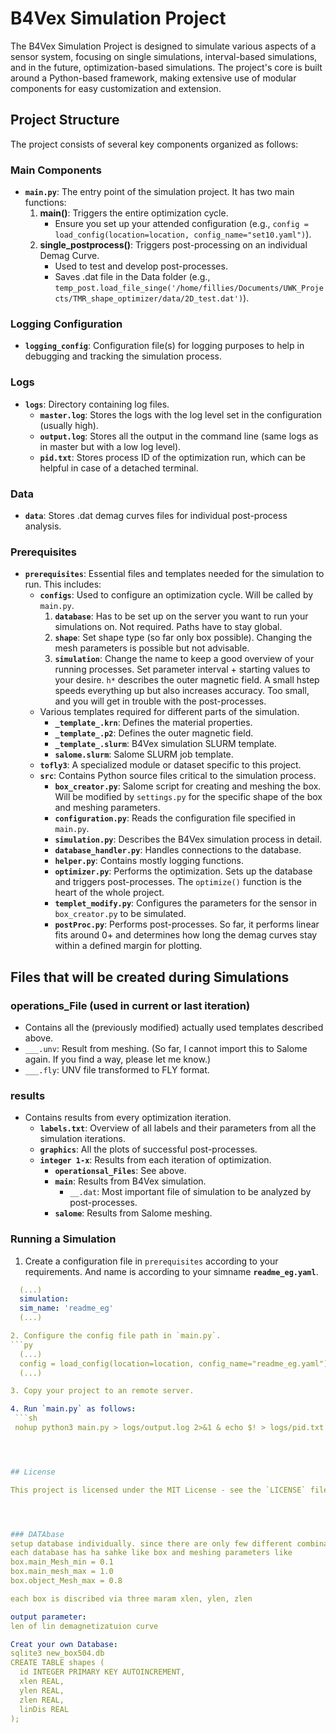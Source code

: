 
# B4Vex Simulation Project

The B4Vex Simulation Project is designed to simulate various aspects of a sensor system, focusing on single simulations, interval-based simulations, and in the future, optimization-based simulations. The project's core is built around a Python-based framework, making extensive use of modular components for easy customization and extension.

## Project Structure

The project consists of several key components organized as follows:

### Main Components

- **`main.py`**: The entry point of the simulation project. It has two main functions:
  1. **main()**: Triggers the entire optimization cycle.
     - Ensure you set up your attended configuration (e.g., `config = load_config(location=location, config_name="set10.yaml")`).
  2. **single_postprocess()**: Triggers post-processing on an individual Demag Curve.
     - Used to test and develop post-processes.
     - Saves .dat file in the Data folder (e.g., `temp_post.load_file_singe('/home/fillies/Documents/UWK_Projects/TMR_shape_optimizer/data/2D_test.dat')`).

### Logging Configuration

- **`logging_config`**: Configuration file(s) for logging purposes to help in debugging and tracking the simulation process.

### Logs

- **`logs`**: Directory containing log files.
  - **`master.log`**: Stores the logs with the log level set in the configuration (usually high).
  - **`output.log`**: Stores all the output in the command line (same logs as in master but with a low log level).
  - **`pid.txt`**: Stores process ID of the optimization run, which can be helpful in case of a detached terminal.

### Data

- **`data`**: Stores .dat demag curves files for individual post-process analysis.

### Prerequisites

- **`prerequisites`**: Essential files and templates needed for the simulation to run. This includes:
  - **`configs`**: Used to configure an optimization cycle. Will be called by `main.py`.
    1. **`database`**: Has to be set up on the server you want to run your simulations on. Not required. Paths have to stay global.
    2. **`shape`**: Set shape type (so far only box possible). Changing the mesh parameters is possible but not advisable.
    3. **`simulation`**: Change the name to keep a good overview of your running processes. Set parameter interval + starting values to your desire. `h*` describes the outer magnetic field. A small hstep speeds everything up but also increases accuracy. Too small, and you will get in trouble with the post-processes.
  - Various templates required for different parts of the simulation.
    - **`_template_.krn`**: Defines the material properties.
    - **`_template_.p2`**: Defines the outer magnetic field.
    - **`_template_.slurm`**: B4Vex simulation SLURM template.
    - **`salome.slurm`**: Salome SLURM job template.
  - **`tofly3`**: A specialized module or dataset specific to this project.
  - **`src`**: Contains Python source files critical to the simulation process.
    - **`box_creator.py`**: Salome script for creating and meshing the box. Will be modified by `settings.py` for the specific shape of the box and meshing parameters.
    - **`configuration.py`**: Reads the configuration file specified in `main.py`.
    - **`simulation.py`**: Describes the B4Vex simulation process in detail.
    - **`database_handler.py`**: Handles connections to the database.
    - **`helper.py`**: Contains mostly logging functions.
    - **`optimizer.py`**: Performs the optimization. Sets up the database and triggers post-processes. The `optimize()` function is the heart of the whole project.
    - **`templet_modify.py`**: Configures the parameters for the sensor in `box_creator.py` to be simulated.
    - **`postProc.py`**: Performs post-processes. So far, it performs linear fits around 0+ and determines how long the demag curves stay within a defined margin for plotting.

## Files that will be created during Simulations

### operations_File (used in current or last iteration)
- Contains all the (previously modified) actually used templates described above.
- `___.unv`: Result from meshing. (So far, I cannot import this to Salome again. If you find a way, please let me know.)
- `___.fly`: UNV file transformed to FLY format.

### results
- Contains results from every optimization iteration.
  - **`labels.txt`**: Overview of all labels and their parameters from all the simulation iterations.
  - **`graphics`**: All the plots of successful post-processes.
  - **`integer 1-x`**: Results from each iteration of optimization.
    - **`operationsal_Files`**: See above.
    - **`main`**: Results from B4Vex simulation.
      - `__.dat`: Most important file of simulation to be analyzed by post-processes.
    - **`salome`**: Results from Salome meshing.



### Running a Simulation

1. Create a configuration file in `prerequisites` according to your requirements. And name is according to your simname **`readme_eg.yaml`**.
  ```yaml
    (...)
    simulation:
    sim_name: 'readme_eg'
    (...)

2. Configure the config file path in `main.py`.
  ```py
    (...)
    config = load_config(location=location, config_name="readme_eg.yaml")
    (...)

3. Copy your project to an remote server.

4. Run `main.py` as follows:
   ```sh
   nohup python3 main.py > logs/output.log 2>&1 & echo $! > logs/pid.txt &




## License

This project is licensed under the MIT License - see the `LICENSE` file for details.




### DATAbase
setup database individually. since there are only few different combinations of shape and meshing parameters these will stay manually. It also helps to keep track of databases.
each database has ha sahke like box and meshing parameters like 
box.main_Mesh_min = 0.1
box.main_mesh_max = 1.0
box.object_Mesh_max = 0.8

each box is discribed via three maram xlen, ylen, zlen

output parameter:
len of lin demagnetizatuion curve

Creat your own Database:
sqlite3 new_box504.db
CREATE TABLE shapes (
    id INTEGER PRIMARY KEY AUTOINCREMENT,
    xlen REAL,
    ylen REAL,
    zlen REAL,
    linDis REAL
);



